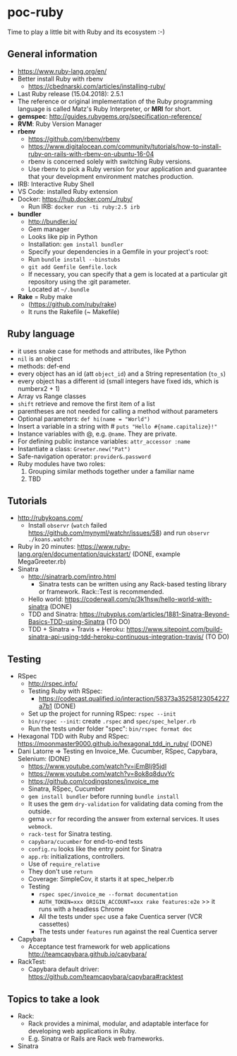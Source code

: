# poc-ruby
Time to play a little bit with Ruby and its ecosystem :-)

## General information
* https://www.ruby-lang.org/en/
* Better install Ruby with rbenv
    * https://cbednarski.com/articles/installing-ruby/
* Last Ruby release (15.04.2018): 2.5.1
* The reference or original implementation of the Ruby programming language is called Matz's Ruby Interpreter, or **MRI** for short.
* **gemspec**: http://guides.rubygems.org/specification-reference/
* **RVM**: Ruby Version Manager
* **rbenv**
    * https://github.com/rbenv/rbenv
    * https://www.digitalocean.com/community/tutorials/how-to-install-ruby-on-rails-with-rbenv-on-ubuntu-16-04
    * rbenv is concerned solely with switching Ruby versions.
    * Use rbenv to pick a Ruby version for your application and guarantee that your development environment matches production.
* IRB: Interactive Ruby Shell
* VS Code: installed Ruby extension
* Docker: https://hub.docker.com/_/ruby/
    * Run IRB: `docker run -ti ruby:2.5 irb`
* **bundler**
    * http://bundler.io/
    * Gem manager
    * Looks like pip in Python
    * Installation: `gem install bundler`
    * Specify your dependencies in a Gemfile in your project's root:
    * Run `bundle install --binstubs`
    * `git add Gemfile Gemfile.lock`
    * If necessary, you can specify that a gem is located at a particular git repository using the :git parameter.
    * Located at `~/.bundle`
* **Rake** = Ruby make
    * (https://github.com/ruby/rake)
    * It runs the Rakefile (~ Makefile)


## Ruby language
* it uses snake case for methods and attributes, like Python
* `nil` is an object
* methods: def-end
* every object has an id (att `object_id`) and a String representation (`to_s`)
* every object has a different id (small integers have fixed ids, which is numberx2 + 1)
* Array vs Range classes
* `shift` retrieve and remove the first item of a list
* parentheses are not needed for calling a method without parameters
* Optional parameters: `def hi(name = "World")`
* Insert a variable in a string with # `puts "Hello #{name.capitalize}!"`
* Instance variables with @, e.g. `@name`. They are private.
* For defining public instance variables: `attr_accessor :name`
* Instantiate a class: `Greeter.new("Pat")`
* Safe-navigation operator: `provider&.password`
* Ruby modules have two roles:
    1. Grouping similar methods together under a familiar name
    2. TBD


## Tutorials
* http://rubykoans.com/
    * Install `observr` (`watch` failed https://github.com/mynyml/watchr/issues/58) and run `observr ./koans.watchr`
* Ruby in 20 minutes: https://www.ruby-lang.org/en/documentation/quickstart/ (DONE, example MegaGreeter.rb)
* Sinatra
    * http://sinatrarb.com/intro.html
        * Sinatra tests can be written using any Rack-based testing library or framework. Rack::Test is recommended.
    * Hello world: https://coderwall.com/p/3k1hsw/hello-world-with-sinatra (DONE)
    * TDD and Sinatra: https://rubyplus.com/articles/1881-Sinatra-Beyond-Basics-TDD-using-Sinatra (TO DO)
    * TDD + Sinatra + Travis + Heroku: https://www.sitepoint.com/build-sinatra-api-using-tdd-heroku-continuous-integration-travis/ (TO DO)

## Testing
* RSpec
    * http://rspec.info/
    * Testing Ruby with RSpec:
        * https://codecast.qualified.io/interaction/58373a35258123054227a7b1 (DONE)
    * Set up the project for running RSpec: `rspec --init`
    * `bin/rspec --init`: create `.rspec` and `spec/spec_helper.rb`
    * Run the tests under folder "spec": `bin/rspec format doc`
* Hexagonal TDD with Ruby and RSpec: https://moonmaster9000.github.io/hexagonal_tdd_in_ruby/ (DONE)
* Dani Latorre => Testing en Invoice_Me. Cucumber, RSpec, Capybara, Selenium: (DONE)
    * https://www.youtube.com/watch?v=iEmBIj95jdI
    * https://www.youtube.com/watch?v=8ok8q8duvYc
    * https://github.com/codingstones/invoice_me
    * Sinatra, RSpec, Cucumber
    * `gem install bundler` before running `bundle install`
    * It uses the gem `dry-validation` for validating data coming from the outside.
    * gema `vcr` for recording the answer from external services. It uses `webmock`.
    * `rack-test` for Sinatra testing.
    * `capybara/cucumber` for end-to-end tests
    * `config.ru` looks like the entry point for Sinatra
    * `app.rb`: initializations, controllers.
    * Use of `require_relative`
    * They don't use `return`
    * Coverage: SimpleCov, it starts it at spec_helper.rb
    * Testing
        * `rspec spec/invoice_me --format documentation`
        * `AUTH_TOKEN=xxx ORIGIN_ACCOUNT=xxx rake features:e2e`  >> it runs with a headless Chrome
        * All the tests under `spec` use a fake Cuentica server (VCR cassettes)
        * The tests under `features` run against the real Cuentica server
* Capybara
    * Acceptance test framework for web applications http://teamcapybara.github.io/capybara/
* RackTest:
    * Capybara default driver: https://github.com/teamcapybara/capybara#racktest


## Topics to take a look
* Rack:
    * Rack provides a minimal, modular, and adaptable interface for developing web applications in Ruby.
    * E.g. Sinatra or Rails are Rack web frameworks.
* Sinatra

